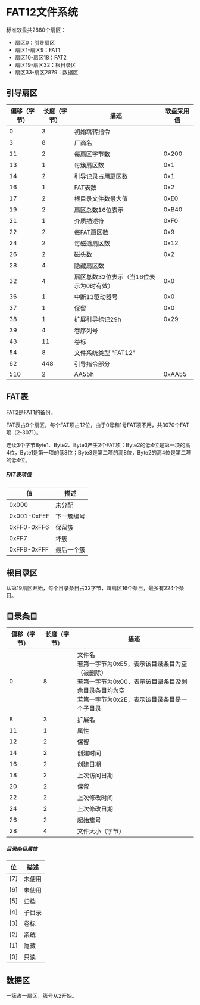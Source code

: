 # FAT12文件系统

标准软盘共2880个扇区：
- 扇区0：引导扇区
- 扇区1-扇区9：FAT1
- 扇区10-扇区18：FAT2
- 扇区19-扇区32：根目录区
- 扇区33-扇区2879：数据区

## 引导扇区
| 偏移（字节） | 长度（字节） | 描述 | 软盘采用值 |
|---|---|---|---|
| 0 | 3 | 初始跳转指令 |  | 
| 3 | 8 | 厂商名 |  | 
| 11 | 2 | 每扇区字节数 | 0x200 | 
| 13 | 1 | 每簇扇区数 | 0x1 | 
| 14 | 2 | 引导记录占用扇区数 | 0x1 | 
| 16 | 1 | FAT表数 | 0x2 | 
| 17 | 2 | 根目录文件数最大值 | 0xE0 | 
| 19 | 2 | 扇区总数16位表示 | 0xB40 | 
| 21 | 1 | 介质描述符 | 0xF0 | 
| 22 | 2 | 每FAT扇区数 | 0x9 | 
| 24 | 2 | 每磁道扇区数 | 0x12 | 
| 26 | 2 | 磁头数 | 0x2 | 
| 28 | 4 | 隐藏扇区数 | 
| 32 | 4 | 扇区总数32位表示（当16位表示为0时有效） | 0x0 | 
| 36 | 1 | 中断13驱动器号 | 0x0 | 
| 37 | 1 | 保留 | 0x0 | 
| 38 | 1 | 扩展引导标记29h | 0x29 | 
| 39 | 4 | 卷序列号	 |  | 
| 43 | 11 | 卷标 |  | 
| 54 | 8 | 文件系统类型	"FAT12"
| 62 | 448 | 引导指令部分 |  | 
| 510 | 2 | AA55h | 0xAA55

## FAT表
FAT2是FAT1的备份。

FAT表占9个扇区，每个FAT项占12位，由于0号和1号FAT项不用，共3070个FAT项（2-3071）。

连续3个字节Byte1、Byte2、Byte3产生2个FAT项：Byte2的低4位是第一项的高4位，Byte1是第一项的低8位；Byte3是第二项的高8位，Byte2的高4位是第二项的低4位。

##### FAT表项值
| 值 | 描述 |
|---|---|
| 0x000 | 未分配 |
| 0x001-0xFEF | 下一簇编号 |
| 0xFF0-0xFF6 | 保留簇 |
| 0xFF7 | 坏簇 |
| 0xFF8-0xFFF | 最后一个簇 |

## 根目录区

从第19扇区开始，每个目录条目占32字节，每扇区16个条目，最多有224个条目。

## 目录条目
| 偏移（字节） | 长度（字节） | 描述 | 
|---|---|---|
| 0 | 8 | 文件名<br/>若第一字节为0xE5，表示该目录条目为空（被删除）<br/>若第一字节为0x00，表示该目录条目及剩余目录条目均为空<br/>若第一字节为0x2E，表示该目录条目是一个子目录 |
| 8 | 3 | 扩展名 | 
| 11 | 1 | 属性 | 
| 12 | 2 | 保留 | 
| 14 | 2 | 创建时间 | 
| 16 | 2 | 创建日期 | 
| 18 | 2 | 上次访问日期 | 
| 20 | 2 | 保留 | 
| 22 | 2 | 上次修改时间 | 
| 24 | 2 | 上次修改日期 | 
| 26 | 2 | 起始簇号 | 
| 28 | 4 | 文件大小（字节） | 

##### 目录条目属性
| 位 | 描述 |
|---|---|
| [7] | 未使用 |
| [6] | 未使用 |
| [5] | 归档 |
| [4] | 子目录 |
| [3] | 卷标 |
| [2] | 系统 |
| [1] | 隐藏 |
| [0] | 只读 |

## 数据区
一簇占一扇区，簇号从2开始。